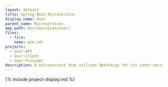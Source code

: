 ```yaml
---
layout: default
title: Spring Boot Microservice
display_name: User
parent_name: Microservices
app_path: microservices/user/
files:
  - file:
    name: pom.xml
projects:
  - User-API
  - User-Client
  - User-Provider
description: A microservice that utilizes OpenFeign for its inter-service communication. 
---
```

{% include project-display.md %}
